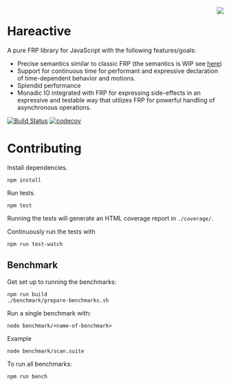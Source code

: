 <img align="right" src="https://avatars0.githubusercontent.com/u/21360882?v=3&s=200">

# Hareactive

A pure FRP library for JavaScript with the following features/goals:

* Precise semantics similar to classic FRP (the semantics is WIP
  see [here](./semantics.md))
* Support for continuous time for performant and expressive
  declaration of time-dependent behavior and motions.
* Splendid performance
* Monadic IO integrated with FRP for expressing side-effects in an
  expressive and testable way that utilizes FRP for powerful handling
  of asynchronous operations.

[![Build Status](https://travis-ci.org/Funkia/hareactive.svg?branch=master)](https://travis-ci.org/Funkia/hareactive)
[![codecov](https://codecov.io/gh/Funkia/hareactive/branch/master/graph/badge.svg)](https://codecov.io/gh/Funkia/hareactive)

# Contributing

Install dependencies.
```
npm install
```

Run tests.
```
npm test
```
Running the tests will generate an HTML coverage report in `./coverage/`.

Continuously run the tests with
```
npm run test-watch
```

## Benchmark

Get set up to running the benchmarks:

```
npm run build
./benchmark/prepare-benchmarks.sh
```

Run a single benchmark with:
```
node benchmark/<name-of-benchmark>
```

Example
```
node benchmark/scan.suite
```

To run all benchmarks:
```
npm run bench
```
